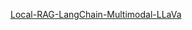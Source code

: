 [Local-RAG-LangChain-Multimodal-LLaVa](https://github.com/DuyguA/Local-RAG-LangChain-Multimodal-LLaVa/blob/main/Multimodal_RAG_with_HF_LLaVa.ipynb)
